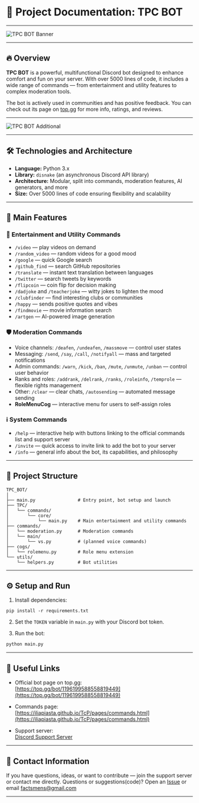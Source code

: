 
# 📘 Project Documentation: TPC BOT

---

![TPC BOT Banner](https://cdn.discordapp.com/avatars/1196199588558819449/a_3a562b89e7a14205baf010e3eaf18c1a.gif?size=1024)

---

## 🔥 Overview

**TPC BOT** is a powerful, multifunctional Discord bot designed to enhance comfort and fun on your server. With over 5000 lines of code, it includes a wide range of commands — from entertainment and utility features to complex moderation tools.

The bot is actively used in communities and has positive feedback. You can check out its page on [top.gg](https://top.gg/bot/1196199588558819449) for more info, ratings, and reviews.

---

![TPC BOT Additional](https://i.imgur.com/9JavKJc.jpeg)

---

## 🛠 Technologies and Architecture

- **Language:** Python 3.x
- **Library:** `disnake` (an asynchronous Discord API library)
- **Architecture:** Modular, split into commands, moderation features, AI generators, and more
- **Size:** Over 5000 lines of code ensuring flexibility and scalability

---

## 🚀 Main Features

### 🎉 Entertainment and Utility Commands

- `/video` — play videos on demand
- `/random_video` — random videos for a good mood
- `/google` — quick Google search
- `/github_find` — search GitHub repositories
- `/translate` — instant text translation between languages
- `/twitter` — search tweets by keywords
- `/flipcoin` — coin flip for decision making
- `/dadjoke` and `/teacherjoke` — witty jokes to lighten the mood
- `/clubfinder` — find interesting clubs or communities
- `/happy` — sends positive quotes and vibes
- `/findmovie` — movie information search
- `/artgen` — AI-powered image generation

### 🛡 Moderation Commands

- Voice channels: `/deafen`, `/undeafen`, `/massmove` — control user states
- Messaging: `/send`, `/say`, `/call`, `/notifyall` — mass and targeted notifications
- Admin commands: `/warn`, `/kick`, `/ban`, `/mute`, `/unmute`, `/unban` — control user behavior
- Ranks and roles: `/addrank`, `/delrank`, `/ranks`, `/roleinfo`, `/temprole` — flexible rights management
- Other: `/clear` — clear chats, `/autosending` — automated message sending
- **RoleMenuCog** — interactive menu for users to self-assign roles

### ℹ️ System Commands

- `/help` — interactive help with buttons linking to the official commands list and support server
- `/invite` — quick access to invite link to add the bot to your server
- `/info` — general info about the bot, its capabilities, and philosophy

---

## 📂 Project Structure

```
TPC_BOT/
│
├── main.py                # Entry point, bot setup and launch
├── TPC/
│   └── commands/
│       └── core/
│           └── main.py    # Main entertainment and utility commands
├── commands/
│   └── moderation.py      # Moderation commands
│   └── main/
│       └── vs.py          # (planned voice commands)
├── cogs/
│   └── rolemenu.py        # Role menu extension
└── utils/
    └── helpers.py         # Bot utilities
```

---

## ⚙️ Setup and Run

1. Install dependencies:

```bush
pip install -r requirements.txt
```


2. Set the `TOKEN` variable in `main.py` with your Discord bot token.

3. Run the bot:

```bash
python main.py
```

---

## 🔗 Useful Links

- Official bot page on top.gg:  
  [https://top.gg/bot/1196199588558819449](https://top.gg/bot/1196199588558819449)

- Commands page:  
  [https://iliapiasta.github.io/TcP/pages/commands.html](https://iliapiasta.github.io/TcP/pages/commands.html)

- Support server:  
  [Discord Support Server](https://discord.com/channels/1242558139262435328/1275577431658594356)

---

## 🙌 Contact Information

If you have questions, ideas, or want to contribute — join the support server or contact me directly.
Questions or suggestions(code)? Open an [Issue](https://github.com/IliaPiasta/TPCfree/issues) or email factsmens@gmail.com


---
